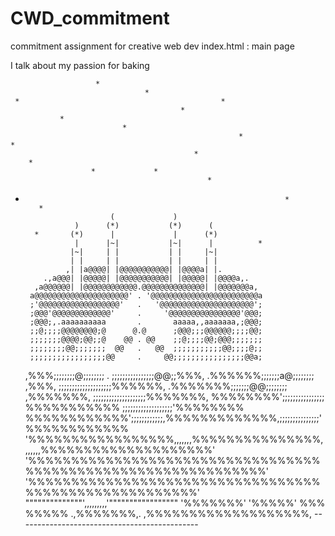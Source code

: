 # CWD_commitment
commitment assignment for creative web dev
index.html : main page

I talk about my passion for baking

                       * 
                                  * 
     *                                             * 
                                          * 
               * 
                             * 
                                                       * 
    * 
                                             * 
        * 
                      *             * 
                                                * 
 *                                                               * 
          * 
                          (             ) 
                  )      (*)           (*)      ( 
         *       (*)      |             |      (*) 
                  |      |~|           |~|      |          * 
                 |~|     | |           | |     |~| 
                 | |     | |           | |     | | 
                ,| |a@@@@| |@@@@@@@@@@@| |@@@@a| |. 
           .,a@@@| |@@@@@| |@@@@@@@@@@@| |@@@@@| |@@@@a,. 
         ,a@@@@@@| |@@@@@@@@@@@@.@@@@@@@@@@@@@@| |@@@@@@@a, 
        a@@@@@@@@@@@@@@@@@@@@@' . '@@@@@@@@@@@@@@@@@@@@@@@@a 
        ;'@@@@@@@@@@@@@@@@@@'   .   '@@@@@@@@@@@@@@@@@@@@@'; 
        ;@@@'@@@@@@@@@@@@@'     .     '@@@@@@@@@@@@@@@@'@@@; 
        ;@@@;,.aaaaaaaaaa       .       aaaaa,,aaaaaaa,;@@@; 
        ;;@;;;;@@@@@@@@;@      @.@      ;@@@;;;@@@@@@;;;;@@; 
        ;;;;;;;@@@@;@@;;@    @@ . @@    ;;@;;;;@@;@@@;;;;;;; 
        ;;;;;;;;@@;;;;;;;  @@   .   @@  ;;;;;;;;;;;@@;;;;@;; 
        ;;;;;;;;;;;;;;;;;@@     .     @@;;;;;;;;;;;;;;;;@@a; 
    ,%%%;;;;;;;;@;;;;;;;;       .       ;;;;;;;;;;;;;;;;@@;;%%%, 
 .%%%%%%;;;;;;;a@;;;;;;;;     ,%%%,     ;;;;;;;;;;;;;;;;;;;;%%%%%%, 
.%%%%%%%;;;;;;;@@;;;;;;;;   ,%%%%%%%,   ;;;;;;;;;;;;;;;;;;;;%%%%%%%, 
%%%%%%%%';;;;;;;;;;;;;;;;  %%%%%%%%%%%  ;;;;;;;;;;;;;;;;;;;'%%%%%%%% 
%%%%%%%%%%%%';;;;;;;;;;;;,%%%%%%%%%%%%%,;;;;;;;;;;;;;;;'%%%%%%%%%%%% 
'%%%%%%%%%%%%%%%%%,,,,,,,%%%%%%%%%%%%%%%,,,,,,,%%%%%%%%%%%%%%%%%%%%' 
  '%%%%%%%%%%%%%%%%%%%%%%%%%%%%%%%%%%%%%%%%%%%%%%%%%%%%%%%%%%%%%%' 
      '%%%%%%%%%%%%%%%%%%%%%%%%%%%%%%%%%%%%%%%%%%%%%%%%%%%%%%' 
             """"""""""""""',,,,,,,,,'""""""""""""""""" 
                            '%%%%%%%' 
                             '%%%%%' 
                               %%% 
                              %%%%% 
                           .,%%%%%%%,. 
                      ,%%%%%%%%%%%%%%%%%%%, 
          ---------------------------------------------
